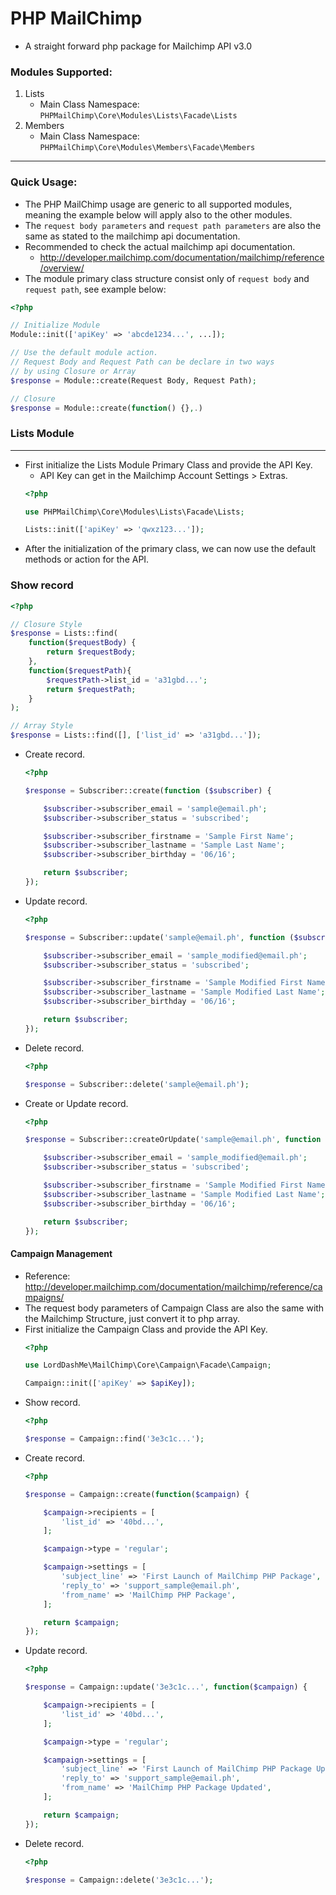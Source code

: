 # PHP MailChimp
- A straight forward php package for Mailchimp API v3.0

### Modules Supported:
1. Lists
	- Main Class Namespace: ```PHPMailChimp\Core\Modules\Lists\Facade\Lists```
2. Members
	- Main Class Namespace: ```PHPMailChimp\Core\Modules\Members\Facade\Members```
---
### Quick Usage:
- The PHP MailChimp usage are generic to all supported modules, meaning the example below will apply also to the other modules.
- The ```request body parameters``` and ```request path parameters``` are also the same as stated to the mailchimp api documentation.
- Recommended to check the actual mailchimp api documentation.
	- http://developer.mailchimp.com/documentation/mailchimp/reference/overview/
- The module primary class structure consist only of ```request body``` and ```request path```, see example below:
```php
<?php

// Initialize Module
Module::init(['apiKey' => 'abcde1234...', ...]);

// Use the default module action.
// Request Body and Request Path can be declare in two ways
// by using Closure or Array
$response = Module::create(Request Body, Request Path);

// Closure
$response = Module::create(function() {},.)


```

### Lists Module
---
- First initialize the Lists Module Primary Class and provide the API Key.
	- API Key can get in the Mailchimp Account Settings > Extras.
    ```php
    <?php

    use PHPMailChimp\Core\Modules\Lists\Facade\Lists;

    Lists::init(['apiKey' => 'qwxz123...']);

    ```
- After the initialization of the primary class, we can now use the default methods or action for the API.

### Show record
```php
<?php

// Closure Style
$response = Lists::find(
	function($requestBody) {
		return $requestBody;
	}, 
	function($requestPath){
		$requestPath->list_id = 'a31gbd...';
		return $requestPath;
	}
);

// Array Style
$response = Lists::find([], ['list_id' => 'a31gbd...']);

```
- Create record.
    ```php
    <?php

    $response = Subscriber::create(function ($subscriber) {

        $subscriber->subscriber_email = 'sample@email.ph';
        $subscriber->subscriber_status = 'subscribed';

        $subscriber->subscriber_firstname = 'Sample First Name';
        $subscriber->subscriber_lastname = 'Sample Last Name';
        $subscriber->subscriber_birthday = '06/16';

        return $subscriber;
    });

    ```
- Update record.
    ```php
    <?php

    $response = Subscriber::update('sample@email.ph', function ($subscriber) {

        $subscriber->subscriber_email = 'sample_modified@email.ph';
        $subscriber->subscriber_status = 'subscribed';

        $subscriber->subscriber_firstname = 'Sample Modified First Name';
        $subscriber->subscriber_lastname = 'Sample Modified Last Name';
        $subscriber->subscriber_birthday = '06/16';

        return $subscriber;
    });

    ```
- Delete record.
    ```php
    <?php

    $response = Subscriber::delete('sample@email.ph');

    ```
- Create or Update record.
    ```php
    <?php

    $response = Subscriber::createOrUpdate('sample@email.ph', function ($subscriber) {

        $subscriber->subscriber_email = 'sample_modified@email.ph';
        $subscriber->subscriber_status = 'subscribed';

        $subscriber->subscriber_firstname = 'Sample Modified First Name';
        $subscriber->subscriber_lastname = 'Sample Modified Last Name';
        $subscriber->subscriber_birthday = '06/16';

        return $subscriber;
    });

    ```
#### Campaign Management
- Reference: http://developer.mailchimp.com/documentation/mailchimp/reference/campaigns/
- The request body parameters of Campaign Class are also the same with the Mailchimp Structure, just convert it to php array.
- First initialize the Campaign Class and provide the API Key.
    ```php
    <?php

    use LordDashMe\MailChimp\Core\Campaign\Facade\Campaign;

    Campaign::init(['apiKey' => $apiKey]);

    ```
- Show record.
    ```php
    <?php

    $response = Campaign::find('3e3c1c...');

    ```
- Create record.
    ```php
    <?php
    
    $response = Campaign::create(function($campaign) {

        $campaign->recipients = [
            'list_id' => '40bd...',
        ];

        $campaign->type = 'regular';

        $campaign->settings = [
            'subject_line' => 'First Launch of MailChimp PHP Package',
            'reply_to' => 'support_sample@email.ph',
            'from_name' => 'MailChimp PHP Package',
        ];

        return $campaign;
    });
    
    ```
- Update record.
    ```php
    <?php
    
    $response = Campaign::update('3e3c1c...', function($campaign) {

        $campaign->recipients = [
            'list_id' => '40bd...',
        ];

        $campaign->type = 'regular';

        $campaign->settings = [
            'subject_line' => 'First Launch of MailChimp PHP Package Updated',
            'reply_to' => 'support_sample@email.ph',
            'from_name' => 'MailChimp PHP Package Updated',
        ];

        return $campaign;
    });
    
    ```
- Delete record.
    ```php
    <?php
    
    $response = Campaign::delete('3e3c1c...');
    
    ```
<!--stackedit_data:
eyJoaXN0b3J5IjpbLTIzNjExOTQwNF19
-->